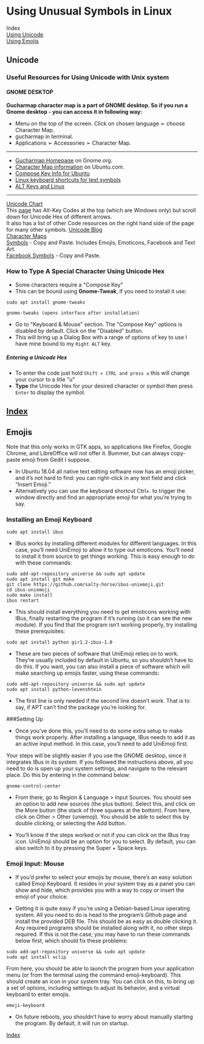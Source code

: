 Using Unusual Symbols in Linux
======

Index  
[Using Unicode](#Unicode)  
[Using Emojis](#Emojis)  

Unicode
------
### Useful Resources for Using Unicode with Unix system  
  
#### GNOME DESKTOP  
**Gucharmap character map is a part of GNOME desktop. So if you run a Gnome desktop - you can access it in following way:**
  * Menu on the top of the screen. Click on chosen language ➢ choose Character Map.
  * gucharmap in terminal.
  * Applications ➢ Accessories ➢ Character Map.  
---
* [Gucharmap Homepage](https://wiki.gnome.org/action/show/Apps/Gucharmap?action=show&redirect=Gucharmap) on Gnome.org.  
* [Character Map information](https://help.ubuntu.com/community/CharacterMap) on Ubuntu.com.  
* [Compose Key Info for Ubuntu](https://help.ubuntu.com/community/ComposeKey)  
* [Linux keyboard shortcuts for text symbols](https://fsymbols.com/keyboard/linux/)  
* [ALT Keys and Linux](https://www.linux.org/threads/alt-keys-and-linux.11517/)  
---
[Unicode Chart](https://unicode.org/charts/)  
This [page](https://www.alt-codes.net/arrow_alt_codes.php) has Alt-Key Codes at the top (which are Windows only) but scroll down for Unicode Hex of different arrows.  
It also has a list of other Code resources on the right hand side of the page for many other symbols. 
[Unicode Blog](https://www.alt-codes.net/blog/unicodes-10%22;)  
[Character Maps](https://fsymbols.com/character-maps/)    
[Symbols](https://fsymbols.com/) - Copy and Paste. Includes Emojis, Emoticons, Facebook and Text Art.  
[Facebook Symbols](https://fsymbols.com/) - Copy and Paste.   


  
### How to Type A Special Character Using Unicode Hex  
* Some characters require a "Compose Key"  
* This can be bound using **Gnome-Tweak**, if you need to install it use:
```
sudo apt install gnome-tweaks

gnome-tweaks (opens interface after installation)
```  
* Go to "Keyboard & Mouse" section. The "Compose Key" options is disabled by default. Click on the "Disabled" button.
* This will bring up a Dialog Box with a range of options of key to use I have mine bound to my `Right ALT` key.

##### Entering a Unicode Hex
* To enter the code just hold `Shift + CTRL and press u` this will change your cursor to a litle "u"
* **Type** the Unicode Hex for your desired character or symbol then press `Enter` to display the symbol.  
  
[Index](#Index)  
---  
  
Emojis
------
Note that this only works in GTK apps, so applications like Firefox, Google Chrome, and LibreOffice will not offer it. Bummer, but can always copy-paste emoji from Gedit I suppose.  
* In Ubuntu 18.04 all native text editing software now has an emoji picker, and it’s not hard to find: you can right-click in any text field and click “Insert Emoji.”  
* Alternatively you can use the keyboard shortcut Ctrl+. to trigger the window directly and find an appropriate emoji for what you’re trying to say.  
  
### Installing an Emoji Keyboard  
  
`sudo apt install ibus`

* IBus works by installing different modules for different languages. In this case, you’ll need UniEmoji to allow it to type out emoticons. You’ll need to install it from source to get things working. This is easy enough to do with these commands:  
  
```
sudo add-apt-repository universe && sudo apt update
sudo apt install git make
git clone https://github.com/salty-horse/ibus-uniemoji.git
cd ibus-uniemoji
sudo make install
ibus restart
```   
* This should install everything you need to get emoticons working with IBus, finally restarting the program if it’s running (so it can see the new module). If you find that the program isn’t working properly, try installing these prerequisites:  
  
`sudo apt install python gir1.2-ibus-1.0`  
  
* These are two pieces of software that UniEmoji relies on to work. They’re usually included by default in Ubuntu, so you shouldn’t have to do this. If you want, you can also install a piece of software which will make searching up emojis faster, using these commands:  
  
```
sudo add-apt-repository universe && sudo apt update
sudo apt install python-levenshtein
```  
  
* The first line is only needed if the second line doesn’t work. That is to say, if APT can’t find the package you’re looking for.  
  
###Setting Up  
* Once you’ve done this, you’ll need to do some extra setup to make things work properly. After installing a language, IBus needs to add it as an active input method. In this case, you’ll need to add UniEmoji first.

Your steps will be slightly easier if you use the GNOME desktop, since it integrates IBus in its system. If you followed the instructions above, all you need to do is open up your system settings, and navigate to the relevant place. Do this by entering in the command below:  
  
`gnome-control-center`  
  
* From there, go to Region & Language > Input Sources. You should see an option to add new sources (the plus button). Select this, and click on the More button (the stack of three squares at the bottom). From here, click on Other > Other (uniemoji). You should be able to select this by double clicking, or selecting the Add button.  
  
* You’ll know if the steps worked or not if you can click on the IBus tray icon. UniEmoji should be an option for you to select. By default, you can also switch to it by pressing the Super + Space keys.  
  
### Emoji Input: Mouse
* If you’d prefer to select your emojis by mouse, there’s an easy solution called Emoji Keyboard. It resides in your system tray as a panel you can show and hide, which provides you with a way to copy or insert the emoji of your choice.  

* Getting it is quite easy if you’re using a Debian-based Linux operating system. All you need to do is head to the program’s Github page and install the provided DEB file. This should be as easy as double clicking it. Any required programs should be installed along with it, no other steps required. If this is not the case, you may have to run these commands below first, which should fix these problems:  
  
```
sudo add-apt-repository universe && sudo apt update
sudo apt install xclip
```
  
From here, you should be able to launch the program from your application menu (or from the terminal using the command emoji-keyboard). This should create an icon in your system tray. You can click on this, to bring up a set of options, including settings to adjust its behavior, and a virtual keyboard to enter emojis.  
  
`emoji-keyboard`  
  
* On future reboots, you shouldn’t have to worry about manually starting the program. By default, it will run on startup.  
  
[Index](#Index)


